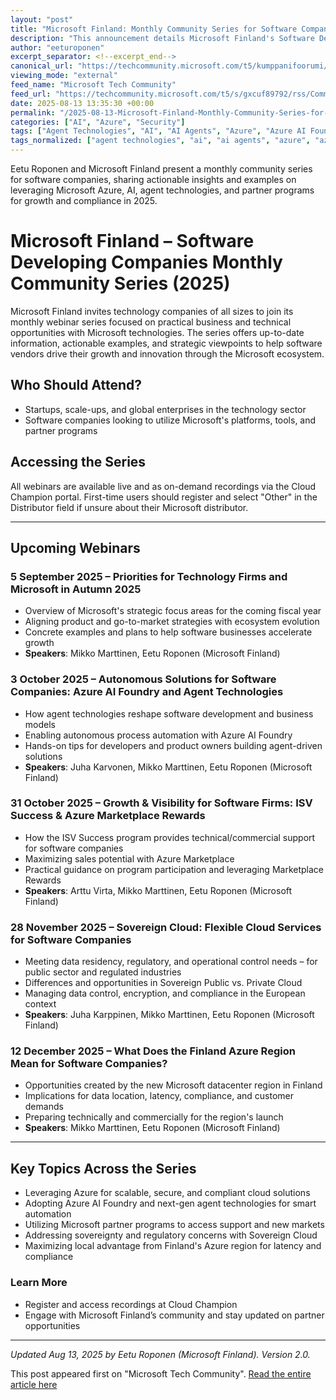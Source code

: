 ```yaml
---
layout: "post"
title: "Microsoft Finland: Monthly Community Series for Software Companies – 2025 Conferences"
description: "This announcement details Microsoft Finland's Software Development monthly community webinar series targeted at software companies of all sizes. The series explores how firms can leverage Microsoft's ecosystem, technologies, and partner programs to accelerate business growth and address strategic priorities, with practical examples and guidance. Sessions include insights on Azure AI Foundry, ISV Success, Azure Marketplace Rewards, Sovereign Cloud, and Finland's new Azure region."
author: "eeturoponen"
excerpt_separator: <!--excerpt_end-->
canonical_url: "https://techcommunity.microsoft.com/t5/kumppanifoorumi/microsoft-finland-software-developing-companies-monthly/ba-p/4442900"
viewing_mode: "external"
feed_name: "Microsoft Tech Community"
feed_url: "https://techcommunity.microsoft.com/t5/s/gxcuf89792/rss/Community"
date: 2025-08-13 13:35:30 +00:00
permalink: "/2025-08-13-Microsoft-Finland-Monthly-Community-Series-for-Software-Companies-2025-Conferences.html"
categories: ["AI", "Azure", "Security"]
tags: ["Agent Technologies", "AI", "AI Agents", "Azure", "Azure AI Foundry", "Azure Marketplace", "Business Growth", "Cloud Compliance", "Community", "Data Residency", "Finland Azure Region", "ISV Success", "Marketplace Rewards", "Microsoft Finland", "Partner Programs", "Scalability", "Security", "Software Development", "Sovereign Cloud", "Webinar"]
tags_normalized: ["agent technologies", "ai", "ai agents", "azure", "azure ai foundry", "azure marketplace", "business growth", "cloud compliance", "community", "data residency", "finland azure region", "isv success", "marketplace rewards", "microsoft finland", "partner programs", "scalability", "security", "software development", "sovereign cloud", "webinar"]
---
```


Eetu Roponen and Microsoft Finland present a monthly community series for software companies, sharing actionable insights and examples on leveraging Microsoft Azure, AI, agent technologies, and partner programs for growth and compliance in 2025.<!--excerpt_end-->

# Microsoft Finland – Software Developing Companies Monthly Community Series (2025)

Microsoft Finland invites technology companies of all sizes to join its monthly webinar series focused on practical business and technical opportunities with Microsoft technologies. The series offers up-to-date information, actionable examples, and strategic viewpoints to help software vendors drive their growth and innovation through the Microsoft ecosystem.

## Who Should Attend?

- Startups, scale-ups, and global enterprises in the technology sector
- Software companies looking to utilize Microsoft's platforms, tools, and partner programs

## Accessing the Series

All webinars are available live and as on-demand recordings via the Cloud Champion portal. First-time users should register and select "Other" in the Distributor field if unsure about their Microsoft distributor.

---

## Upcoming Webinars

### **5 September 2025 – Priorities for Technology Firms and Microsoft in Autumn 2025**

- Overview of Microsoft's strategic focus areas for the coming fiscal year
- Aligning product and go-to-market strategies with ecosystem evolution
- Concrete examples and plans to help software businesses accelerate growth
- **Speakers**: Mikko Marttinen, Eetu Roponen (Microsoft Finland)

### **3 October 2025 – Autonomous Solutions for Software Companies: Azure AI Foundry and Agent Technologies**

- How agent technologies reshape software development and business models
- Enabling autonomous process automation with Azure AI Foundry
- Hands-on tips for developers and product owners building agent-driven solutions
- **Speakers**: Juha Karvonen, Mikko Marttinen, Eetu Roponen (Microsoft Finland)

### **31 October 2025 – Growth & Visibility for Software Firms: ISV Success & Azure Marketplace Rewards**

- How the ISV Success program provides technical/commercial support for software companies
- Maximizing sales potential with Azure Marketplace
- Practical guidance on program participation and leveraging Marketplace Rewards
- **Speakers**: Arttu Virta, Mikko Marttinen, Eetu Roponen (Microsoft Finland)

### **28 November 2025 – Sovereign Cloud: Flexible Cloud Services for Software Companies**

- Meeting data residency, regulatory, and operational control needs – for public sector and regulated industries
- Differences and opportunities in Sovereign Public vs. Private Cloud
- Managing data control, encryption, and compliance in the European context
- **Speakers**: Juha Karppinen, Mikko Marttinen, Eetu Roponen (Microsoft Finland)

### **12 December 2025 – What Does the Finland Azure Region Mean for Software Companies?**

- Opportunities created by the new Microsoft datacenter region in Finland
- Implications for data location, latency, compliance, and customer demands
- Preparing technically and commercially for the region's launch
- **Speakers**: Mikko Marttinen, Eetu Roponen (Microsoft Finland)

---

## Key Topics Across the Series

- Leveraging Azure for scalable, secure, and compliant cloud solutions
- Adopting Azure AI Foundry and next-gen agent technologies for smart automation
- Utilizing Microsoft partner programs to access support and new markets
- Addressing sovereignty and regulatory concerns with Sovereign Cloud
- Maximizing local advantage from Finland's Azure region for latency and compliance

### Learn More

- Register and access recordings at Cloud Champion
- Engage with Microsoft Finland’s community and stay updated on partner opportunities

---

*Updated Aug 13, 2025 by Eetu Roponen (Microsoft Finland). Version 2.0.*

This post appeared first on "Microsoft Tech Community". [Read the entire article here](https://techcommunity.microsoft.com/t5/kumppanifoorumi/microsoft-finland-software-developing-companies-monthly/ba-p/4442900)
